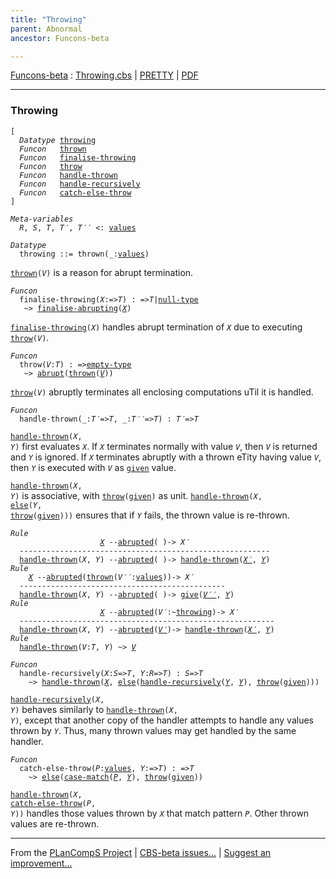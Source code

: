 ```yaml
---
title: "Throwing"
parent: Abnormal
ancestor: Funcons-beta

---
```


[Funcons-beta] : [Throwing.cbs] \| [PRETTY] \| [PDF]


----
### Throwing

<div class="highlighter-rouge"><pre class="highlight"><code>[
  <i class="keyword">Datatype</i> <span class="name"><a href="#Name_throwing">throwing</a></span>
  <i class="keyword">Funcon</i>   <span class="name"><a href="#Name_thrown">thrown</a></span>
  <i class="keyword">Funcon</i>   <span class="name"><a href="#Name_finalise-throwing">finalise-throwing</a></span>
  <i class="keyword">Funcon</i>   <span class="name"><a href="#Name_throw">throw</a></span>
  <i class="keyword">Funcon</i>   <span class="name"><a href="#Name_handle-thrown">handle-thrown</a></span>
  <i class="keyword">Funcon</i>   <span class="name"><a href="#Name_handle-recursively">handle-recursively</a></span>
  <i class="keyword">Funcon</i>   <span class="name"><a href="#Name_catch-else-throw">catch-else-throw</a></span>
]</code></pre></div>



<div class="highlighter-rouge"><pre class="highlight"><code><i class="keyword">Meta-variables</i>
  <span id="PartVariable_R"><i class="var">R</i></span>, <span id="PartVariable_S"><i class="var">S</i></span>, <span id="PartVariable_T"><i class="var">T</i></span>, <span id="PartVariable_T'"><i class="var">T&prime;</i></span>, <span id="PartVariable_T''"><i class="var">T&prime;&prime;</i></span> <: <span class="name"><a href="../../../Values/Value-Types/index.html#Name_values">values</a></span></code></pre></div>



<div class="highlighter-rouge"><pre class="highlight"><code><i class="keyword">Datatype</i>
  <span class="name"><span id="Name_throwing">throwing</span></span> ::= <span id="Name_thrown">thrown</span>(_:<span class="name"><a href="../../../Values/Value-Types/index.html#Name_values">values</a></span>)</code></pre></div>


  <code><span class="name"><a href="#Name_thrown">thrown</a></span>(<i class="var">V</i>)</code> is a reason for abrupt termination.



<div class="highlighter-rouge"><pre class="highlight"><code><i class="keyword">Funcon</i>
  <span class="name"><span id="Name_finalise-throwing">finalise-throwing</span></span>(<span id="Variable129_X"><i class="var">X</i></span>:=><span id="Variable134_T"><i class="var">T</i></span>) : =><span id="Variable149_T"><i class="var">T</i></span>|<span class="name"><a href="../../../Values/Primitive/Null/index.html#Name_null-type">null-type</a></span>
   ~> <span class="name"><a href="../Abrupting/index.html#Name_finalise-abrupting">finalise-abrupting</a></span>(<a href="#Variable129_X"><i class="var">X</i></a>)</code></pre></div>


  <code><span class="name"><a href="#Name_finalise-throwing">finalise-throwing</a></span>(<i class="var">X</i>)</code> handles abrupt termination of <code><i class="var">X</i></code> due to
  executing <code><span class="name"><a href="#Name_throw">throw</a></span>(<i class="var">V</i>)</code>.



<div class="highlighter-rouge"><pre class="highlight"><code><i class="keyword">Funcon</i>
  <span class="name"><span id="Name_throw">throw</span></span>(<span id="Variable233_V"><i class="var">V</i></span>:<span id="Variable237_T"><i class="var">T</i></span>) : =><span class="name"><a href="../../../Values/Value-Types/index.html#Name_empty-type">empty-type</a></span>
   ~> <span class="name"><a href="../Abrupting/index.html#Name_abrupt">abrupt</a></span>(<span class="name"><a href="#Name_thrown">thrown</a></span>(<a href="#Variable233_V"><i class="var">V</i></a>))</code></pre></div>


  <code><span class="name"><a href="#Name_throw">throw</a></span>(<i class="var">V</i>)</code> abruptly terminates all enclosing computations uTil it is handled.



<div class="highlighter-rouge"><pre class="highlight"><code><i class="keyword">Funcon</i>
  <span class="name"><span id="Name_handle-thrown">handle-thrown</span></span>(_:<span id="Variable307_T'"><i class="var">T&prime;</i></span>=><span id="Variable313_T"><i class="var">T</i></span>, _:<span id="Variable326_T''"><i class="var">T&prime;&prime;</i></span>=><span id="Variable332_T"><i class="var">T</i></span>) : <span id="Variable348_T'"><i class="var">T&prime;</i></span>=><span id="Variable354_T"><i class="var">T</i></span></code></pre></div>

  <code><span class="name"><a href="#Name_handle-thrown">handle-thrown</a></span>(<i class="var">X</i>, <i class="var">Y</i>)</code> first evaluates <code><i class="var">X</i></code>. If <code><i class="var">X</i></code> terminates normally with
  value <code><i class="var">V</i></code>, then <code><i class="var">V</i></code> is returned and <code><i class="var">Y</i></code> is ignored. If <code><i class="var">X</i></code> terminates abruptly
  with a thrown eTity having value <code><i class="var">V</i></code>, then <code><i class="var">Y</i></code> is executed with <code><i class="var">V</i></code> as
  <code><span class="name"><a href="../../Normal/Giving/index.html#Name_given">given</a></span></code> value.
  
  <code><span class="name"><a href="#Name_handle-thrown">handle-thrown</a></span>(<i class="var">X</i>, <i class="var">Y</i>)</code> is associative, with <code><span class="name"><a href="#Name_throw">throw</a></span>(<span class="name"><a href="../../Normal/Giving/index.html#Name_given">given</a></span>)</code> as unit.
  <code><span class="name"><a href="#Name_handle-thrown">handle-thrown</a></span>(<i class="var">X</i>, <span class="name"><a href="../Failing/index.html#Name_else">else</a></span>(<i class="var">Y</i>, <span class="name"><a href="#Name_throw">throw</a></span>(<span class="name"><a href="../../Normal/Giving/index.html#Name_given">given</a></span>)))</code> ensures that if <code><i class="var">Y</i></code> fails, the
  thrown value is re-thrown.

<div class="highlighter-rouge"><pre class="highlight"><code><i class="keyword">Rule</i>
                    <a href="#Variable653_X"><i class="var">X</i></a> --<span class="ent-name"><a href="../Abrupting/index.html#Name_abrupted">abrupted</a></span>( )-> <span id="Variable640_X'"><i class="var">X&prime;</i></span>
  --------------------------------------------------------
  <span class="name"><a href="#Name_handle-thrown">handle-thrown</a></span>(<span id="Variable653_X"><i class="var">X</i></span>, <span id="Variable658_Y"><i class="var">Y</i></span>) --<span class="ent-name"><a href="../Abrupting/index.html#Name_abrupted">abrupted</a></span>( )-> <span class="name"><a href="#Name_handle-thrown">handle-thrown</a></span>(<a href="#Variable640_X'"><i class="var">X&prime;</i></a>, <a href="#Variable658_Y"><i class="var">Y</i></a>)
<i class="keyword">Rule</i>
    <a href="#Variable756_X"><i class="var">X</i></a> --<span class="ent-name"><a href="../Abrupting/index.html#Name_abrupted">abrupted</a></span>(<span class="name"><a href="#Name_thrown">thrown</a></span>(<span id="Variable717_V''"><i class="var">V&prime;&prime;</i></span>:<span class="name"><a href="../../../Values/Value-Types/index.html#Name_values">values</a></span>))-> <span id="Variable743_X'"><i class="var">X&prime;</i></span>
  ----------------------------------------------
  <span class="name"><a href="#Name_handle-thrown">handle-thrown</a></span>(<span id="Variable756_X"><i class="var">X</i></span>, <span id="Variable761_Y"><i class="var">Y</i></span>) --<span class="ent-name"><a href="../Abrupting/index.html#Name_abrupted">abrupted</a></span>( )-> <span class="name"><a href="../../Normal/Giving/index.html#Name_give">give</a></span>(<a href="#Variable717_V''"><i class="var">V&prime;&prime;</i></a>, <a href="#Variable761_Y"><i class="var">Y</i></a>)
<i class="keyword">Rule</i>
                    <a href="#Variable853_X"><i class="var">X</i></a> --<span class="ent-name"><a href="../Abrupting/index.html#Name_abrupted">abrupted</a></span>(<span id="Variable819_V'"><i class="var">V&prime;</i></span>:~<span class="name"><a href="#Name_throwing">throwing</a></span>)-> <span id="Variable840_X'"><i class="var">X&prime;</i></span>
  ---------------------------------------------------------
  <span class="name"><a href="#Name_handle-thrown">handle-thrown</a></span>(<span id="Variable853_X"><i class="var">X</i></span>, <span id="Variable858_Y"><i class="var">Y</i></span>) --<span class="ent-name"><a href="../Abrupting/index.html#Name_abrupted">abrupted</a></span>(<a href="#Variable819_V'"><i class="var">V&prime;</i></a>)-> <span class="name"><a href="#Name_handle-thrown">handle-thrown</a></span>(<a href="#Variable840_X'"><i class="var">X&prime;</i></a>, <a href="#Variable858_Y"><i class="var">Y</i></a>)
<i class="keyword">Rule</i>
  <span class="name"><a href="#Name_handle-thrown">handle-thrown</a></span>(<span id="Variable914_V"><i class="var">V</i></span>:<i class="var">T</i>, <span id="Variable925_Y"><i class="var">Y</i></span>) ~> <a href="#Variable914_V"><i class="var">V</i></a></code></pre></div>



<div class="highlighter-rouge"><pre class="highlight"><code><i class="keyword">Funcon</i>
  <span class="name"><span id="Name_handle-recursively">handle-recursively</span></span>(<span id="Variable946_X"><i class="var">X</i></span>:<span id="Variable950_S"><i class="var">S</i></span>=><span id="Variable956_T"><i class="var">T</i></span>, <span id="Variable965_Y"><i class="var">Y</i></span>:<span id="Variable969_R"><i class="var">R</i></span>=><span id="Variable975_T"><i class="var">T</i></span>) : <span id="Variable990_S"><i class="var">S</i></span>=><span id="Variable996_T"><i class="var">T</i></span>
    ~> <span class="name"><a href="#Name_handle-thrown">handle-thrown</a></span>(<a href="#Variable946_X"><i class="var">X</i></a>, <span class="name"><a href="../Failing/index.html#Name_else">else</a></span>(<span class="name"><a href="#Name_handle-recursively">handle-recursively</a></span>(<a href="#Variable965_Y"><i class="var">Y</i></a>, <a href="#Variable965_Y"><i class="var">Y</i></a>), <span class="name"><a href="#Name_throw">throw</a></span>(<span class="name"><a href="../../Normal/Giving/index.html#Name_given">given</a></span>)))</code></pre></div>


  <code><span class="name"><a href="#Name_handle-recursively">handle-recursively</a></span>(<i class="var">X</i>, <i class="var">Y</i>)</code> behaves similarly to <code><span class="name"><a href="#Name_handle-thrown">handle-thrown</a></span>(<i class="var">X</i>, <i class="var">Y</i>)</code>, except
  that another copy of the handler attempts to handle any values thrown by <code><i class="var">Y</i></code>.
  Thus, many thrown values may get handled by the same handler. 



<div class="highlighter-rouge"><pre class="highlight"><code><i class="keyword">Funcon</i>
  <span class="name"><span id="Name_catch-else-throw">catch-else-throw</span></span>(<span id="Variable1125_P"><i class="var">P</i></span>:<span class="name"><a href="../../../Values/Value-Types/index.html#Name_values">values</a></span>, <span id="Variable1134_Y"><i class="var">Y</i></span>:=><span id="Variable1139_T"><i class="var">T</i></span>) : =><span id="Variable1155_T"><i class="var">T</i></span>
    ~> <span class="name"><a href="../Failing/index.html#Name_else">else</a></span>(<span class="name"><a href="../../../Values/Abstraction/Patterns/index.html#Name_case-match">case-match</a></span>(<a href="#Variable1125_P"><i class="var">P</i></a>, <a href="#Variable1134_Y"><i class="var">Y</i></a>), <span class="name"><a href="#Name_throw">throw</a></span>(<span class="name"><a href="../../Normal/Giving/index.html#Name_given">given</a></span>))</code></pre></div>

 
   <code><span class="name"><a href="#Name_handle-thrown">handle-thrown</a></span>(<i class="var">X</i>, <span class="name"><a href="#Name_catch-else-throw">catch-else-throw</a></span>(<i class="var">P</i>, <i class="var">Y</i>))</code> handles those values thrown by <code><i class="var">X</i></code>
   that match pattern <code><i class="var">P</i></code>.  Other thrown values are re-thrown.  
 


[Funcons-beta]: /CBS-beta/docs/Funcons-beta
  "FUNCONS-BETA"
[Unstable-Funcons-beta]: /CBS-beta/docs/Unstable-Funcons-beta
  "UNSTABLE-FUNCONS-BETA"
[Languages-beta]: /CBS-beta/docs/Languages-beta
  "LANGUAGES-BETA"
[Unstable-Languages-beta]: /CBS-beta/docs/Unstable-Languages-beta
  "UNSTABLE-LANGUAGES-BETA"
[CBS-beta]: /CBS-beta
  "CBS-BETA"
[Throwing.cbs]: https://github.com/plancomps/CBS-beta/blob/math/Funcons-beta/Computations/Abnormal/Throwing/Throwing.cbs
  "CBS SOURCE FILE ON GITHUB"
[PLAIN]: /CBS-beta/docs/Funcons-beta/Computations/Abnormal/Throwing
  "CBS SOURCE WEB PAGE"
[PRETTY]: /CBS-beta/math/Funcons-beta/Computations/Abnormal/Throwing
  "CBS-KATEX WEB PAGE"
[PDF]: /CBS-beta/math/Funcons-beta/Computations/Abnormal/Throwing/Throwing.pdf
  "CBS-LATEX PDF FILE"
[PLanCompS Project]: https://plancomps.github.io
  "PROGRAMMING LANGUAGE COMPONENTS AND SPECIFICATIONS PROJECT HOME PAGE"

____

From the [PLanCompS Project] | [CBS-beta issues...] | [Suggest an improvement...]

[CBS-beta issues...]: https://github.com/plancomps/CBS-beta/issues
   "CBS-BETA ISSUE REPORTS ON GITHUB"
 [Suggest an improvement...]: mailto:plancomps@gmail.com?Subject=CBS-beta%20-%20comment&Body=Re%3A%20CBS-beta%20specification%20at%20Computations/Abnormal/Throwing/Throwing.cbs%0A%0AComment/Query/Issue/Suggestion%3A%0A%0A%0ASignature%3A%0A
   "GENERATE AN EMAIL TEMPLATE"
